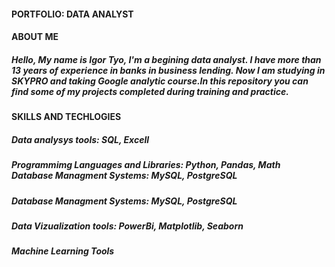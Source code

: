 #### PORTFOLIO: DATA ANALYST
#### ABOUT ME
##### Hello, My name is Igor Tyo, I'm a begining data analyst. I have more than 13 years of experience in banks in business lending. Now I am studying in SKYPRO and taking Google analytic course.In this repository you can find some of my projects completed during training and practice. 
#### SKILLS AND TECHLOGIES
##### Data analysys tools: SQL, Excell
##### <p>Programmimg Languages and Libraries: Python, Pandas, Math<br> Database Managment Systems: MySQL, PostgreSQL<p/>
##### Database Managment Systems: MySQL, PostgreSQL<p/>
##### Data Vizualization tools: PowerBi, Matplotlib, Seaborn
##### Machine Learning Tools
